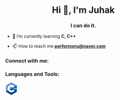 <h1 align="center">Hi 👋, I'm Juhak</h1>
<h3 align="center">I can do it. </h3>

- 🌱 I’m currently learning **C, C++**

- 📫 How to reach me **performeru@naver.com**

<h3 align="left">Connect with me:</h3>
<p align="left">
</p>

<h3 align="left">Languages and Tools:</h3>
<p align="left"> <a href="https://www.w3schools.com/cpp/" target="_blank" rel="noreferrer"> <img src="https://raw.githubusercontent.com/devicons/devicon/master/icons/cplusplus/cplusplus-original.svg" alt="cplusplus" width="40" height="40"/> </a> </p>

